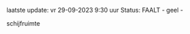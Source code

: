 laatste update: 
vr 29-09-2023  9:30   uur 
Status: FAALT - geel - 
<div class="service Y">schijfruimte</div>